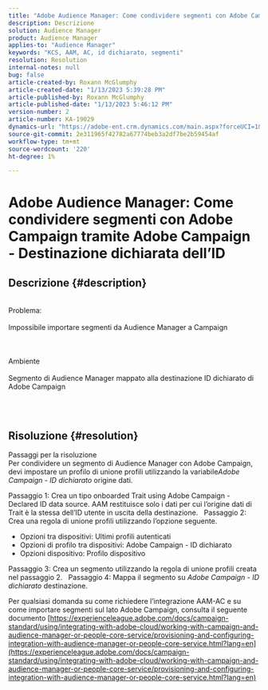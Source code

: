 ```yaml
---
title: "Adobe Audience Manager: Come condividere segmenti con Adobe Campaign tramite Adobe Campaign - Destinazione dichiarata dell’ID"
description: Descrizione
solution: Audience Manager
product: Audience Manager
applies-to: "Audience Manager"
keywords: "KCS, AAM, AC, id dichiarato, segmenti"
resolution: Resolution
internal-notes: null
bug: false
article-created-by: Roxann McGlumphy
article-created-date: "1/13/2023 5:39:28 PM"
article-published-by: Roxann McGlumphy
article-published-date: "1/13/2023 5:46:12 PM"
version-number: 2
article-number: KA-19029
dynamics-url: "https://adobe-ent.crm.dynamics.com/main.aspx?forceUCI=1&pagetype=entityrecord&etn=knowledgearticle&id=50942f38-6993-ed11-aad1-6045bd006a22"
source-git-commit: 2e311965f42782a67774beb3a2df7be2b59454af
workflow-type: tm+mt
source-wordcount: '220'
ht-degree: 1%

---
```


# Adobe Audience Manager: Come condividere segmenti con Adobe Campaign tramite Adobe Campaign - Destinazione dichiarata dell’ID

## Descrizione {#description}

<br>Problema:<br><br>
Impossibile importare segmenti da Audience Manager a Campaign
<br><br> <br><br>Ambiente<br><br>
Segmento di Audience Manager mappato alla destinazione ID dichiarato di Adobe Campaign

<br> <br>

## Risoluzione {#resolution}

Passaggi per la risoluzione<br>
Per condividere un segmento di Audience Manager con Adobe Campaign, devi impostare un profilo di unione profili utilizzando la variabile*Adobe Campaign - ID dichiarato* origine dati.

Passaggio 1: Crea un tipo onboarded Trait using Adobe Campaign - Declared ID data source.
AAM restituisce solo i dati per cui l’origine dati di Trait è la stessa dell’ID utente in uscita della destinazione.
 
Passaggio 2: Crea una regola di unione profili utilizzando l’opzione seguente.

- Opzioni tra dispositivi: Ultimi profili autenticati
- Opzioni di profilo tra dispositivi: Adobe Campaign - ID dichiarato
- Opzioni dispositivo: Profilo dispositivo


Passaggio 3: Crea un segmento utilizzando la regola di unione profili creata nel passaggio 2.
 
Passaggio 4: Mappa il segmento su *Adobe Campaign - ID dichiarato* destinazione.

Per qualsiasi domanda su come richiedere l’integrazione AAM-AC e su come importare segmenti sul lato Adobe Campaign, consulta il seguente documento
[https://experienceleague.adobe.com/docs/campaign-standard/using/integrating-with-adobe-cloud/working-with-campaign-and-audience-manager-or-people-core-service/provisioning-and-configuring-integration-with-audience-manager-or-people-core-service.html?lang=en](https://experienceleague.adobe.com/docs/campaign-standard/using/integrating-with-adobe-cloud/working-with-campaign-and-audience-manager-or-people-core-service/provisioning-and-configuring-integration-with-audience-manager-or-people-core-service.html?lang=en)
